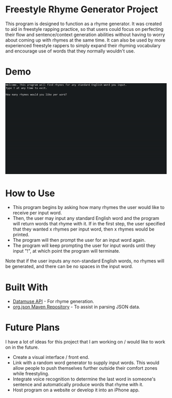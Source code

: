 # Freestyle Rhyme Generator Project

This program is designed to function as a rhyme generator.
It was created to aid in freestyle rapping practice, so that users
could focus on perfecting their flow and sentence/context generation abilities
without having to worry about coming up with rhymes at the same time.
It can also be used by more experienced freestyle rappers to simply expand
their rhyming vocabulary and encourage use of words that they normally wouldn't use.

# Demo

![Rhyme Generator Demo](demo/demo.gif)

# How to Use

* This program begins by asking how many rhymes the user would like to receive
per input word. 
* Then, the user may input any standard English word and the program will return words that rhyme with it. If in the first step, the user specified that they wanted
x rhymes per input word, then x rhymes would be printed.
* The program will then prompt the user for an input word again.
* The program will keep prompting the user for input words until they input "!",
at which point the program will terminate.

Note that if the user inputs any non-standard English words, no rhymes will be generated,
and there can be no spaces in the input word.

# Built With
* [Datamuse API](https://www.datamuse.com/api/) - For rhyme generation.
* [org.json Maven Repository](https://mvnrepository.com/artifact/org.json/json) - To assist in parsing JSON data.

# Future Plans
I have a lot of ideas for this project that I am working on / would like to work on in the future.
* Create a visual interface / front end.
* Link with a random word generator to supply input words. This would allow people to push themselves
further outside their comfort zones while freestyling.
* Integrate voice recognition to determine the last word in someone's sentence and automatically produce
words that rhyme with it.
* Host program on a website or develop it into an iPhone app.

